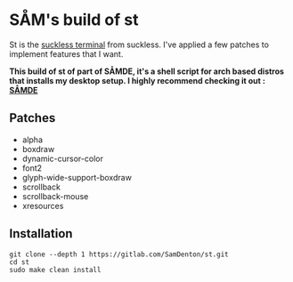 # SÅM's build of st

St is the [suckless terminal](https://st.suckless.org/) from suckless. I've applied a few patches to implement features that I want.

**This build of st of part of SÅMDE, it's a shell script for arch based distros that installs my desktop setup. I highly recommend checking it out : [SÅMDE](https://gitlab.com/SamDenton/samde)**

## Patches

- alpha
- boxdraw
- dynamic-cursor-color
- font2
- glyph-wide-support-boxdraw
- scrollback
- scrollback-mouse
- xresources

## Installation
```
git clone --depth 1 https://gitlab.com/SamDenton/st.git
cd st
sudo make clean install
```

